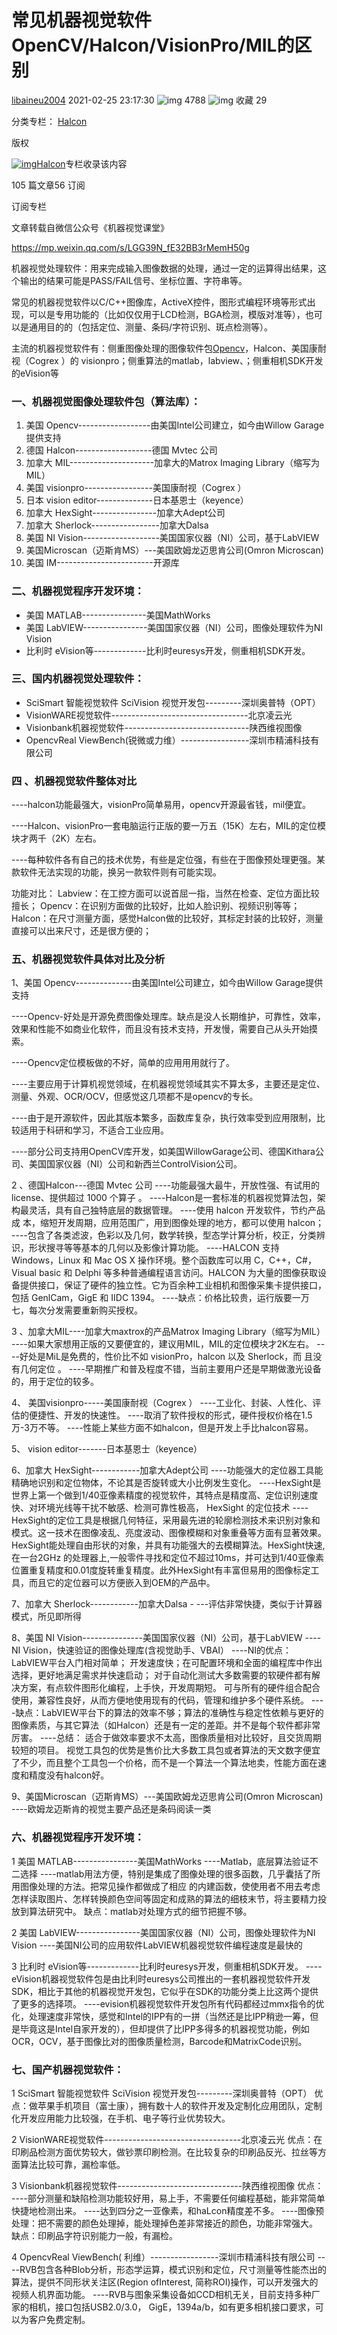 # 常见机器视觉软件OpenCV/Halcon/VisionPro/MIL的区别



[libaineu2004](https://libaineu2004.blog.csdn.net/) 2021-02-25 23:17:30 ![img](https://csdnimg.cn/release/blogv2/dist/pc/img/articleReadEyes.png) 4788 ![img](https://csdnimg.cn/release/blogv2/dist/pc/img/tobarCollect.png) 收藏 29

分类专栏： [Halcon](https://blog.csdn.net/libaineu2004/category_8789962.html)

版权

[![img](https://img-blog.csdnimg.cn/20190927151101105.png?x-oss-process=image/resize,m_fixed,h_224,w_224)Halcon](https://blog.csdn.net/libaineu2004/category_8789962.html)专栏收录该内容

105 篇文章56 订阅

订阅专栏

文章转载自微信公众号《机器视觉课堂》

<https://mp.weixin.qq.com/s/LGG39N_fE32BB3rMemH50g>

机器视觉处理软件：用来完成输入图像数据的处理，通过一定的运算得出结果，这个输出的结果可能是PASS/FAIL信号、坐标位置、字符串等。

常见的机器视觉软件以C/C++图像库，ActiveX控件，图形式编程环境等形式出现，可以是专用功能的（比如仅仅用于LCD检测，BGA检测，模版对准等），也可以是通用目的的（包括定位、测量、条码/字符识别、斑点检测等）。

主流的机器视觉软件有：侧重图像处理的图像软件包[Opencv](https://so.csdn.net/so/search?from=pc_blog_highlight&q=Opencv)，Halcon、美国康耐视（Cogrex ）的 visionpro；侧重算法的matlab，labview、；侧重相机SDK开发的eVision等

### 一、机器视觉图像处理软件包（算法库）：

1. 美国 Opencv------------------由美国Intel公司建立，如今由Willow Garage提供支持
2. 德国 Halcon-------------------德国 Mvtec 公司 
3. 加拿大 MIL---------------------加拿大的Matrox Imaging Library（缩写为MIL）
4. 美国 visionpro-----------------美国康耐视（Cogrex ）
5. 日本 vision editor--------------日本基恩士（keyence）
6. 加拿大 HexSight----------------加拿大Adept公司
7. 加拿大 Sherlock-----------------加拿大Dalsa 
8. 美国 NI Vision-------------------美国国家仪器（NI）公司，基于LabVIEW
9. 美国Microscan（迈斯肯MS）---美国欧姆龙迈思肯公司(Omron Microscan)
10. 美国 IM------------------------开源库

###  二、机器视觉程序开发环境：

- 美国 MATLAB----------------美国MathWorks 
- 美国 LabVIEW----------------美国国家仪器（NI）公司，图像处理软件为NI Vision
- 比利时 eVision等-------------比利时euresys开发，侧重相机SDK开发。

###  三、国内机器视觉处理软件：

- SciSmart 智能视觉软件 SciVision 视觉开发包---------深圳奥普特（OPT）
- VisionWARE视觉软件----------------------------------北京凌云光
- Visionbank机器视觉软件-------------------------------陕西维视图像
- OpencvReal ViewBench(锐微或力维）-----------------深圳市精浦科技有限公司

 

### 四 、机器视觉软件整体对比

----halcon功能最强大，visionPro简单易用，opencv开源最省钱，mil便宜。

----Halcon、visionPro一套电脑运行正版的要一万五（15K）左右，MIL的定位模块才两千（2K）左右。

----每种软件各有自己的技术优势，有些是定位强，有些在于图像预处理更强。某款软件无法实现的功能，换另一款软件则有可能实现。

功能对比：
Labview：在工控方面可以说首屈一指，当然在检查、定位方面比较擅长；
Opencv：在识别方面做的比较好，比如人脸识别、视频识别等等；
Halcon：在尺寸测量方面，感觉Halcon做的比较好，其标定封装的比较好，测量直接可以出来尺寸，还是很方便的；

 

### 五、机器视觉软件具体对比及分析

1、美国 Opencv--------------由美国Intel公司建立，如今由Willow Garage提供支持

----Opencv-好处是开源免费图像处理库。缺点是没人长期维护，可靠性，效率，效果和性能不如商业化软件，而且没有技术支持，开发慢，需要自己从头开始摸索。

----Opencv定位模板做的不好，简单的应用用用就行了。

----主要应用于计算机视觉领域，在机器视觉领域其实不算太多，主要还是定位、测量、外观、OCR/OCV，但感觉这几项都不是opencv的专长。

----由于是开源软件，因此其版本繁多，函数库复杂，执行效率受到应用限制，比较适用于科研和学习，不适合工业应用。

----部分公司支持用OpenCV库开发，如美国WillowGarage公司、德国Kithara公司、美国国家仪器（NI）公司和新西兰ControlVision公司。

2 、德国Halcon---德国 Mvtec 公司 
----功能最强大最牛，开放性强、有试用的 license、提供超过 1000 个算子 。
----Halcon是一套标准的机器视觉算法包，架构最灵活，具有自己独特底层的数据管理。
----使用 halcon 开发软件，节约产品成 本，缩短开发周期，应用范围广，用到图像处理的地方，都可以使用 halcon； 
----包含了各类滤波，色彩以及几何，数学转换，型态学计算分析，校正，分类辨识，形状搜寻等等基本的几何以及影像计算功能。
----HALCON 支持 Windows，Linux 和 Mac OS X 操作环境。整个函数库可以用 C，C++，C#，Visual basic 和 Delphi 等多种普通编程语言访问。HALCON 为大量的图像获取设备提供接口，保证了硬件的独立性。它为百余种工业相机和图像采集卡提供接口，包括 GenlCam，GigE 和 IIDC 1394。 
----缺点：价格比较贵，运行版要一万七，每次分发需要重新购买授权。

3 、加拿大MIL----加拿大maxtrox的产品Matrox Imaging Library（缩写为MIL）
----如果大家想用正版的又要便宜的，建议用MIL，MIL的定位模块才2K左右。
----好处是MiL是免费的，性价比不如 visionPro，halcon 以及 Sherlock，而 且没有几何定位 。
----早期推广和普及程度不错，当前主要用户还是早期做激光设备的，用于定位的较多。

4、 美国visionpro-----美国康耐视（Cogrex ） 
----工业化、封装、人性化、评估的便捷性、开发的快速性。
----取消了软件授权的形式，硬件授权价格在1.5万-3万不等。
----性能上某些方面不如halcon，但是开发上手比halcon容易。

5、 vision editor-------日本基恩士（keyence）

6、加拿大 HexSight------------加拿大Adept公司
----功能强大的定位器工具能精确地识别和定位物体，不论其是否旋转或大小比例发生变化。
----HexSight是世界上第一个做到1/40亚像素精度的视觉软件，其特点是精度高、定位识别速度快、对环境光线等干扰不敏感、检测可靠性极高，
HexSight 的定位技术
----HexSight的定位工具是根据几何特征，采用最先进的轮廓检测技术来识别对象和模式。这一技术在图像凌乱、亮度波动、图像模糊和对象重叠等方面有显著效果。HexSight能处理自由形状的对象，并具有功能强大的去模糊算法。HexSight快速,在一台2GHz 的处理器上,一般零件寻找和定位不超过10ms，并可达到1/40亚像素位置重复精度和0.01度旋转重复精度。此外HexSight有丰富但易用的图像标定工具，而且它的定位器可以方便嵌入到OEM的产品中。

7、加拿大 Sherlock------------加拿大Dalsa
\- ---评估非常快捷，类似于计算器模式，所见即所得

8、美国 NI Vision---------------美国国家仪器（NI）公司，基于LabVIEW
----NI Vision，快速验证的图像处理库(含视觉助手、VBAI）
----NI的优点：LabVIEW平台入门相对简单；
开发速度快；在可配置环境和全面的编程库中作出选择，更好地满足需求并快速启动；
对于自动化测试大多数需要的软硬件都有解决方案，有点软件图形化编程，上手快，开发周期短。
可与所有的硬件组合配合使用，兼容性良好，从而方便地使用现有的代码，管理和维护多个硬件系统。
----缺点：LabVIEW平台下的算法的效率不够；算法的准确性与稳定性依赖与更好的图像素质，与其它算法（如Halcon）还是有一定的差距。并不是每个软件都非常厉害。
----总结：
适合于做效率要求不太高，图像质量相对比较好，且交货周期较短的项目。
视觉工具包的优势是售价比大多数工具包或者算法的天文数字便宜了不少，而且整个工具包一个价格，而不是一个算法一个算法地卖，性能方面在速度和精度没有halcon好。 

9、美国Microscan（迈斯肯MS）---美国欧姆龙迈思肯公司(Omron Microscan)
----欧姆龙迈斯肯的视觉主要产品还是条码阅读一类

###   六、机器视觉程序开发环境：

1 美国 MATLAB----------------美国MathWorks 
----Matlab，底层算法验证不二选择
----matlab用法方便，特别是集成了图像处理的很多函数，几乎囊括了所用图像处理的方法。把常见操作都做成了相应 的内建函数，使使用者不用去考虑怎样读取图片、怎样转换颜色空间等固定和成熟的算法的细枝末节，将主要精力投放到算法研究中。
缺点：matlab对处理方式的细节把握不够。

2 美国 LabVIEW----------------美国国家仪器（NI）公司，图像处理软件为NI Vision
----美国NI公司的应用软件LabVIEW机器视觉软件编程速度是最快的

3 比利时 eVision等-------------比利时euresys开发，侧重相机SDK开发。
----eVision机器视觉软件包是由比利时euresys公司推出的一套机器视觉软件开发SDK，相比于其他的机器视觉开发包，它似乎在SDK的功能分类上比这两个提供了更多的选择项。
----evision机器视觉软件开发包所有代码都经过mmx指令的优化，处理速度非常快，感觉和Intel的IPP有的一拼（当然还是比IPP稍逊一筹，但是毕竟这是Intel自家开发的），但却提供了比IPP多得多的机器视觉功能，例如OCR，OCV，基于图像比对的图像质量检测，Barcode和MatrixCode识别。

 

### 七、国产机器视觉软件：

1 SciSmart 智能视觉软件 SciVision 视觉开发包---------深圳奥普特（OPT）
优点：做苹果手机项目（富士康），拥有数十人的软件开发及定制化应用团队，定制化开发应用能力比较强，在手机、电子等行业优势较大。

2 VisionWARE视觉软件----------------------------------北京凌云光
优点：在印刷品检测方面优势较大，做钞票印刷检测。在比较复杂的印刷品反光、拉丝等方面算法比较可靠，漏检率低。

3 Visionbank机器视觉软件-------------------------------陕西维视图像
优点：
----部分测量和缺陷检测功能较好用，易上手，不需要任何编程基础，能非常简单快捷地检测出来。
----达到四分之一亚像素，和haLcon精度差不多。
----图像预处理：把不需要的颜色处理掉，能处理掉色差非常接近的颜色，功能非常强大。
缺点：印刷品字符识别能力一般，有漏检。

4 OpencvReal ViewBench( 利维）-----------------深圳市精浦科技有限公司
----RVB包含各种Blob分析，形态学运算，模式识别和定位，尺寸测量等性能杰出的算法，提供不同形状关注区(Region ofInterest, 简称ROI)操作，可以开发强大的视频人机界面功能。
----RVB与图象采集设备如CCD相机无关，目前支持多种厂家的相机，接口包括USB2.0/3.0， GigE，1394a/b，如有更多相机接口要求，可以为客户免费定制。